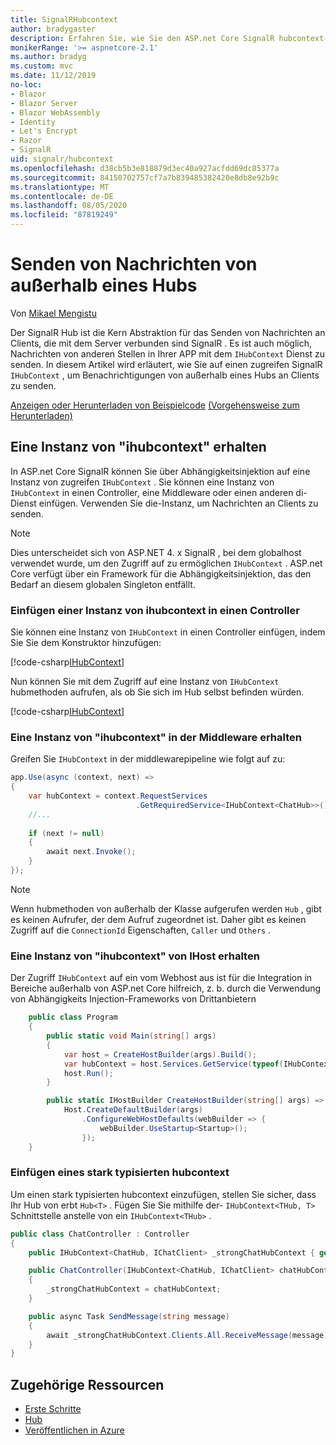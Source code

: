 ```yaml
---
title: SignalRHubcontext
author: bradygaster
description: Erfahren Sie, wie Sie den ASP.net Core SignalR hubcontext-Dienst verwenden, um Benachrichtigungen von außerhalb eines Hubs an Clients zu senden.
monikerRange: '>= aspnetcore-2.1'
ms.author: bradyg
ms.custom: mvc
ms.date: 11/12/2019
no-loc:
- Blazor
- Blazor Server
- Blazor WebAssembly
- Identity
- Let's Encrypt
- Razor
- SignalR
uid: signalr/hubcontext
ms.openlocfilehash: d38cb5b3e818879d3ec40a927acfdd69dc85377a
ms.sourcegitcommit: 84150702757cf7a7b839485382420e8db8e92b9c
ms.translationtype: MT
ms.contentlocale: de-DE
ms.lasthandoff: 08/05/2020
ms.locfileid: "87819249"
---
```

# <a name="send-messages-from-outside-a-hub"></a>Senden von Nachrichten von außerhalb eines Hubs

Von [Mikael Mengistu](https://twitter.com/MikaelM_12)

Der SignalR Hub ist die Kern Abstraktion für das Senden von Nachrichten an Clients, die mit dem Server verbunden sind SignalR . Es ist auch möglich, Nachrichten von anderen Stellen in Ihrer APP mit dem `IHubContext` Dienst zu senden. In diesem Artikel wird erläutert, wie Sie auf einen zugreifen SignalR `IHubContext` , um Benachrichtigungen von außerhalb eines Hubs an Clients zu senden.

[Anzeigen oder Herunterladen von Beispielcode](https://github.com/dotnet/AspNetCore.Docs/tree/master/aspnetcore/signalr/hubcontext/sample/) [(Vorgehensweise zum Herunterladen)](xref:index#how-to-download-a-sample)

## <a name="get-an-instance-of-ihubcontext"></a>Eine Instanz von "ihubcontext" erhalten

In ASP.net Core SignalR können Sie über Abhängigkeitsinjektion auf eine Instanz von zugreifen `IHubContext` . Sie können eine Instanz von `IHubContext` in einen Controller, eine Middleware oder einen anderen di-Dienst einfügen. Verwenden Sie die-Instanz, um Nachrichten an Clients zu senden.

> [!NOTE]
> Dies unterscheidet sich von ASP.NET 4. x SignalR , bei dem globalhost verwendet wurde, um den Zugriff auf zu ermöglichen `IHubContext` . ASP.net Core verfügt über ein Framework für die Abhängigkeitsinjektion, das den Bedarf an diesem globalen Singleton entfällt.

### <a name="inject-an-instance-of-ihubcontext-in-a-controller"></a>Einfügen einer Instanz von ihubcontext in einen Controller

Sie können eine Instanz von `IHubContext` in einen Controller einfügen, indem Sie Sie dem Konstruktor hinzufügen:

[!code-csharp[IHubContext](hubcontext/sample/Controllers/HomeController.cs?range=12-19,57)]

Nun können Sie mit dem Zugriff auf eine Instanz von `IHubContext` hubmethoden aufrufen, als ob Sie sich im Hub selbst befinden würden.

[!code-csharp[IHubContext](hubcontext/sample/Controllers/HomeController.cs?range=21-25)]

### <a name="get-an-instance-of-ihubcontext-in-middleware"></a>Eine Instanz von "ihubcontext" in der Middleware erhalten

Greifen Sie `IHubContext` in der middlewarepipeline wie folgt auf zu:

```csharp
app.Use(async (context, next) =>
{
    var hubContext = context.RequestServices
                            .GetRequiredService<IHubContext<ChatHub>>();
    //...
    
    if (next != null)
    {
        await next.Invoke();
    }
});
```

> [!NOTE]
> Wenn hubmethoden von außerhalb der Klasse aufgerufen werden `Hub` , gibt es keinen Aufrufer, der dem Aufruf zugeordnet ist. Daher gibt es keinen Zugriff auf die `ConnectionId` Eigenschaften, `Caller` und `Others` .

### <a name="get-an-instance-of-ihubcontext-from-ihost"></a>Eine Instanz von "ihubcontext" von IHost erhalten

Der Zugriff `IHubContext` auf ein vom Webhost aus ist für die Integration in Bereiche außerhalb von ASP.net Core hilfreich, z. b. durch die Verwendung von Abhängigkeits Injection-Frameworks von Drittanbietern

```csharp
    public class Program
    {
        public static void Main(string[] args)
        {
            var host = CreateHostBuilder(args).Build();
            var hubContext = host.Services.GetService(typeof(IHubContext<ChatHub>));
            host.Run();
        }

        public static IHostBuilder CreateHostBuilder(string[] args) =>
            Host.CreateDefaultBuilder(args)
                .ConfigureWebHostDefaults(webBuilder => {
                    webBuilder.UseStartup<Startup>();
                });
    }
```

### <a name="inject-a-strongly-typed-hubcontext"></a>Einfügen eines stark typisierten hubcontext

Um einen stark typisierten hubcontext einzufügen, stellen Sie sicher, dass Ihr Hub von erbt `Hub<T>` . Fügen Sie Sie mithilfe der- `IHubContext<THub, T>` Schnittstelle anstelle von ein `IHubContext<THub>` .

```csharp
public class ChatController : Controller
{
    public IHubContext<ChatHub, IChatClient> _strongChatHubContext { get; }

    public ChatController(IHubContext<ChatHub, IChatClient> chatHubContext)
    {
        _strongChatHubContext = chatHubContext;
    }

    public async Task SendMessage(string message)
    {
        await _strongChatHubContext.Clients.All.ReceiveMessage(message);
    }
}
```

## <a name="related-resources"></a>Zugehörige Ressourcen

* [Erste Schritte](xref:tutorials/signalr)
* [Hub](xref:signalr/hubs)
* [Veröffentlichen in Azure](xref:signalr/publish-to-azure-web-app)

